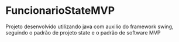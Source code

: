 # FuncionarioStateMVP
Projeto desenvolvido utilizando java com auxilio do framework swing, seguindo o padrão de projeto state e o padrão de software MVP

